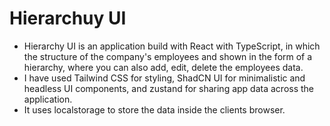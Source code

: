 # Hierarchuy UI

+ Hierarchy UI is an application build with React with TypeScript, in which the structure of the company's employees and shown in the form of a hierarchy, where you can also add, edit, delete the employees data.
+ I have used Tailwind CSS for styling, ShadCN UI for minimalistic and headless UI components, and zustand for sharing app data across the application.
+ It uses localstorage to store the data inside the clients browser.

